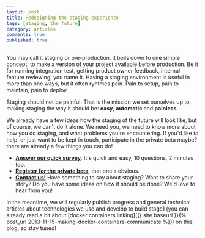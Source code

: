 ```yaml
---
layout: post
title: Redesigning the staging experience
tags: [staging, the future]
category: articles
comments: true
published: true
---
```


You may call it staging or pre-production, it boils down to one simple concept: to make a version of your project available before production. Be it for running integration test, getting product owner feedback, internal feature reviewing, you name it. Having a staging environment is useful in more than one ways, but it often ryhtmes pain. Pain to setup, pain to maintain, pain to deploy.

Staging should not be painful. That is the mission we set ourselves up to, making staging the way it should be: __easy__, __automatic__ and __painless__.

We already have a few ideas how the staging of the future will look like, but of course, we can't do it alone. We need you, we need to know more about how you do staging, and what problems you're encountering. If you'd like to help, or just want to be kept in touch, participate in the private beta maybe? there are already a few things you can do!

* [__Answer our quick survey__](http://stage1.io/survey). It's quick and easy, 10 questions, 2 minutes top.
* [__Register for the private beta__](http://stage1.io/beta), that one's obvious.
* [__Contact us!__](mailto:geoffrey@stage1.io) Have something to say about staging? Want to share your story? Do you have some ideas on how it should be done? We'd love to hear from you!

In the meantime, we will regularly publish progress and general technical articles about technologies we use and develop to build stage1 (you can already read a bit about [docker containers linking]({{ site.baseurl }}{% post_url 2013-11-15-making-docker-containers-communicate %})) on this blog, so stay tuned!